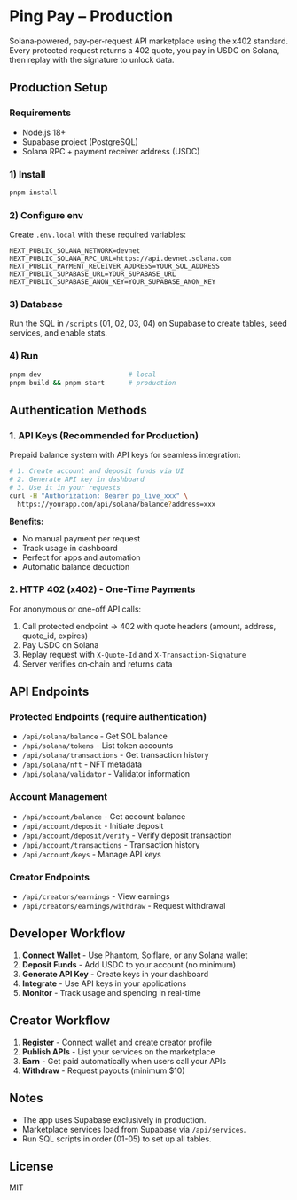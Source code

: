 # Ping Pay – Production

Solana‑powered, pay‑per‑request API marketplace using the x402 standard. Every protected request returns a 402 quote, you pay in USDC on Solana, then replay with the signature to unlock data.

## Production Setup

### Requirements
- Node.js 18+
- Supabase project (PostgreSQL)
- Solana RPC + payment receiver address (USDC)

### 1) Install
```bash
pnpm install
```

### 2) Configure env
Create `.env.local` with these required variables:
```env
NEXT_PUBLIC_SOLANA_NETWORK=devnet
NEXT_PUBLIC_SOLANA_RPC_URL=https://api.devnet.solana.com
NEXT_PUBLIC_PAYMENT_RECEIVER_ADDRESS=YOUR_SOL_ADDRESS
NEXT_PUBLIC_SUPABASE_URL=YOUR_SUPABASE_URL
NEXT_PUBLIC_SUPABASE_ANON_KEY=YOUR_SUPABASE_ANON_KEY
```

### 3) Database
Run the SQL in `/scripts` (01, 02, 03, 04) on Supabase to create tables, seed services, and enable stats.

### 4) Run
```bash
pnpm dev                      # local
pnpm build && pnpm start      # production
```

## Authentication Methods

### 1. API Keys (Recommended for Production)
Prepaid balance system with API keys for seamless integration:

```bash
# 1. Create account and deposit funds via UI
# 2. Generate API key in dashboard
# 3. Use it in your requests
curl -H "Authorization: Bearer pp_live_xxx" \
  https://yourapp.com/api/solana/balance?address=xxx
```

**Benefits:**
- No manual payment per request
- Track usage in dashboard
- Perfect for apps and automation
- Automatic balance deduction

### 2. HTTP 402 (x402) - One-Time Payments
For anonymous or one-off API calls:

1) Call protected endpoint → 402 with quote headers (amount, address, quote_id, expires)
2) Pay USDC on Solana
3) Replay request with `X-Quote-Id` and `X-Transaction-Signature`
4) Server verifies on‑chain and returns data

## API Endpoints

### Protected Endpoints (require authentication)
- `/api/solana/balance` - Get SOL balance
- `/api/solana/tokens` - List token accounts
- `/api/solana/transactions` - Get transaction history
- `/api/solana/nft` - NFT metadata
- `/api/solana/validator` - Validator information

### Account Management
- `/api/account/balance` - Get account balance
- `/api/account/deposit` - Initiate deposit
- `/api/account/deposit/verify` - Verify deposit transaction
- `/api/account/transactions` - Transaction history
- `/api/account/keys` - Manage API keys

### Creator Endpoints
- `/api/creators/earnings` - View earnings
- `/api/creators/earnings/withdraw` - Request withdrawal

## Developer Workflow

1. **Connect Wallet** - Use Phantom, Solflare, or any Solana wallet
2. **Deposit Funds** - Add USDC to your account (no minimum)
3. **Generate API Key** - Create keys in your dashboard
4. **Integrate** - Use API keys in your applications
5. **Monitor** - Track usage and spending in real-time

## Creator Workflow

1. **Register** - Connect wallet and create creator profile
2. **Publish APIs** - List your services on the marketplace
3. **Earn** - Get paid automatically when users call your APIs
4. **Withdraw** - Request payouts (minimum $10)

## Notes
- The app uses Supabase exclusively in production.
- Marketplace services load from Supabase via `/api/services`.
- Run SQL scripts in order (01-05) to set up all tables.

## License
MIT

